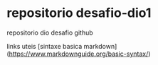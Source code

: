 # repositorio desafio-dio1
repositorio dio desafio github

links uteis
[sintaxe basica markdown] (https://www.markdownguide.org/basic-syntax/)
